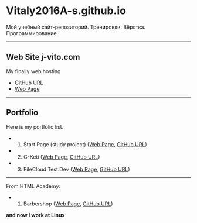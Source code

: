 # Vitaly2016A-s.github.io

Мой учебный сайт-репозиторий.
Тренировки. Вёрстка. Программирование.

---
## Web Site j-vito.com

My finally web hosting
  - [GitHub URL](https://github.com/Vitaly2016A-s/Vitaly2016A-s.github.io/blob/master/web-sites/j-vito.com/)
  - [Web Page](https://vitaly2016a-s.github.io/web-sites/j-vito.com/index.html) 
---
## Portfolio

Here is my portfolio list.

- 1. Start Page (study project) ([Web Page](https://vitaly2016a-s.github.io/web-sites/portfolio/v1.0/index.html), [GitHub URL](https://github.com/Vitaly2016A-s/Vitaly2016A-s.github.io/tree/master/web-sites/portfolio/v1.0))
- 2. G-Keti ([Web Page](https://Vitaly2016A-s.github.io/web-sites/g-keti.info/index.html), [GitHub URL](https://github.com/Vitaly2016A-s/Vitaly2016A-s.github.io/tree/master/web-sites/g-keti.info))
- 3. FileCloud.Test.Dev ([Web Page](https://Vitaly2016A-s.github.io/web-sites/filecloud.test.dev/index.html), [GitHub URL](https://github.com/Vitaly2016A-s/Vitaly2016A-s.github.io/tree/master/web-sites/filecloud.test.dev))

---

From HTML Academy:
  - 1. Barbershop ([Web Page](https://vitaly2016a-s.github.io/web-sites/HTML-Academy/BarberShop/index.html), [GitHub URL](https://github.com/Vitaly2016A-s/Vitaly2016A-s.github.io/tree/master/web-sites/HTML-Academy/BarberShop))
   

__and now I work at Linux__
